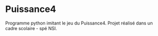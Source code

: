 # Puissance4
Programme python imitant le jeu du Puissance4. Projet réalisé dans un cadre scolaire - spé NSI. 
